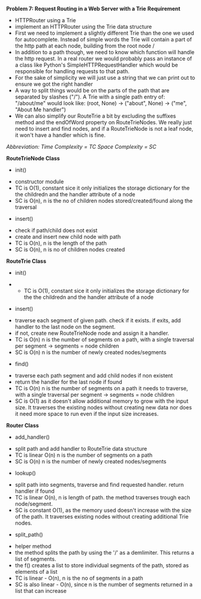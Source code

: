 **Problem 7: Request Routing in a Web Server with a Trie**
**Requirement**
- HTTPRouter using a Trie
- implement an HTTPRouter using the Trie data structure
- First we need to implement a slightly different Trie than the one we used for autocomplete. Instead of simple words the Trie will contain a part of the http path at each node, building from the root node /
- In addition to a path though, we need to know which function will handle the http request. In a real router we would probably pass an instance of a class like Python's SimpleHTTPRequestHandler which would be responsible for handling requests to that path. 
- For the sake of simplicity we will just use a string that we can print out to ensure we got the right handler
- A way to split things would be on the parts of the path that are separated by slashes ("/"). A Trie with a single path entry of: "/about/me" would look like: 
    (root, None) -> ("about", None) -> ("me", "About Me handler")
- We can also simplify our RouteTrie a bit by excluding the suffixes method and the endOfWord property on RouteTrieNodes. We really just need to insert and find nodes, and if a RouteTrieNode is not a leaf node, it won't have a handler which is fine.

_Abbreviation:_
_Time Complexity = TC_
_Space Complexity = SC_

 
**RouteTrieNode Class**

* init()
- constructor module
- TC is O(1), constant sice it only initializes the storage dictionary for the the childredn and the handler attribute of a node
- SC is O(n), n is the no of children nodes stored/created/found along the traversal 

* insert()
- check if path/child does not exist
- create and insert new child node with path
- TC is O(n), n is the length of the path
- SC is O(n), n is no of children nodes created

**RouteTrie Class**

* init()
- - TC is O(1), constant sice it only initializes the storage dictionary for the the childredn and the handler attribute of a node

* insert()
- traverse each segment of given path. check if it exists. if exits, add handler to the last node on the segment. 
- if not, create new RouteTrieNode node and assign it a handler.
- TC is O(n) n is the number of segments on a path, with a single traversal per segment -> segments = node children
- SC is O(n) n is the number of newly created nodes/segments

* find()
- traverse each path segment and add child nodes if non existent
- return the handler for the last node if found
- TC is O(n) n is the number of segments on a path it needs to traverse, with a single traversal per segment -> segments = node children
- SC is O(1) as it doesn't allow additional memory to grow with the input size. It traverses the existing nodes without creating new data nor does it need more space to run even if the input size increases.

**Router Class**
* add_handler()
- split path and add handler to RouteTrie data structure
- TC is linear O(n) n is the number of segments on a path
- SC is O(n) n is the number of newly created nodes/segments

* lookup()
- split path into segments, traverse and find requested handler. return handler if found
- TC is linear O(n), n is length of path. the method traverses trough each node/segment.
- SC is constant O(1), as the memory used doesn't increase with the size of the path. It traverses existing nodes without creating additional Trie nodes.

* split_path()
- helper method
- the method splits the path by using the '/' as a demlimiter. This returns a list of segments.
- the f() creates a list to store individual segments of the path, stored as elements of a list
- TC is linear - O(n), n is the no of segments in a path
- SC is also linear - O(n), since n is the number of segments returned in a list that can increase
